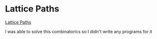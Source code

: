 # Lattice Paths

[Lattice Paths](https://projecteuler.net/problem=15)

I was able to solve this combinatorics so I didn't write any programs for it
